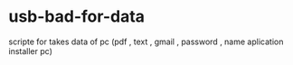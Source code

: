 # usb-bad-for-data
scripte for takes data of pc (pdf , text , gmail , password , name aplication installer pc)
